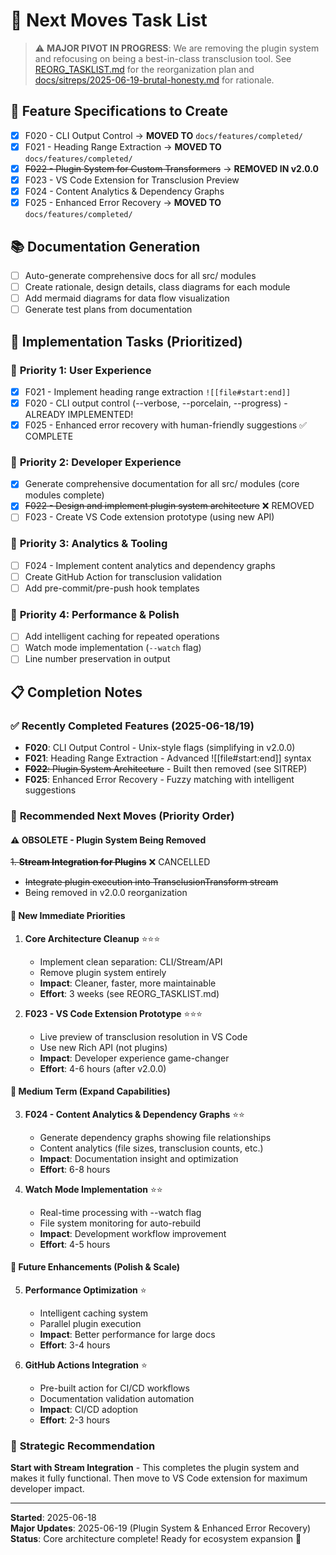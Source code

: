 # 🚀 Next Moves Task List

> ⚠️ **MAJOR PIVOT IN PROGRESS**: We are removing the plugin system and refocusing on being a best-in-class transclusion tool. See [REORG_TASKLIST.md](./REORG_TASKLIST.md) for the reorganization plan and [docs/sitreps/2025-06-19-brutal-honesty.md](./docs/sitreps/2025-06-19-brutal-honesty.md) for rationale.

## 🎯 Feature Specifications to Create
- [x] F020 - CLI Output Control → **MOVED TO** `docs/features/completed/`
- [x] F021 - Heading Range Extraction → **MOVED TO** `docs/features/completed/`
- [x] ~~F022 - Plugin System for Custom Transformers~~ → **REMOVED IN v2.0.0**
- [x] F023 - VS Code Extension for Transclusion Preview
- [x] F024 - Content Analytics & Dependency Graphs
- [x] F025 - Enhanced Error Recovery → **MOVED TO** `docs/features/completed/`

## 📚 Documentation Generation
- [ ] Auto-generate comprehensive docs for all src/ modules
- [ ] Create rationale, design details, class diagrams for each module
- [ ] Add mermaid diagrams for data flow visualization
- [ ] Generate test plans from documentation

## 🔧 Implementation Tasks (Prioritized)

### 🥇 **Priority 1: User Experience**
- [x] F021 - Implement heading range extraction `![[file#start:end]]`
- [x] F020 - CLI output control (--verbose, --porcelain, --progress) - ALREADY IMPLEMENTED!
- [x] F025 - Enhanced error recovery with human-friendly suggestions ✅ COMPLETE

### 🥈 **Priority 2: Developer Experience**
- [x] Generate comprehensive documentation for all src/ modules (core modules complete)
- [x] ~~F022 - Design and implement plugin system architecture~~ ❌ REMOVED
- [ ] F023 - Create VS Code extension prototype (using new API)

### 🥉 **Priority 3: Analytics & Tooling**
- [ ] F024 - Implement content analytics and dependency graphs
- [ ] Create GitHub Action for transclusion validation
- [ ] Add pre-commit/pre-push hook templates

### 🎁 **Priority 4: Performance & Polish**
- [ ] Add intelligent caching for repeated operations
- [ ] Watch mode implementation (`--watch` flag)
- [ ] Line number preservation in output

## 📋 Completion Notes

### ✅ Recently Completed Features (2025-06-18/19)
- **F020**: CLI Output Control - Unix-style flags (simplifying in v2.0.0)
- **F021**: Heading Range Extraction - Advanced ![[file#start:end]] syntax  
- ~~**F022**: Plugin System Architecture~~ - Built then removed (see SITREP)
- **F025**: Enhanced Error Recovery - Fuzzy matching with intelligent suggestions

### 🎯 **Recommended Next Moves (Priority Order)**

#### ⚠️ **OBSOLETE - Plugin System Being Removed**
~~1. **Stream Integration for Plugins**~~ ❌ CANCELLED
   - ~~Integrate plugin execution into TransclusionTransform stream~~
   - Being removed in v2.0.0 reorganization

#### 🥇 **New Immediate Priorities**
1. **Core Architecture Cleanup** ⭐⭐⭐
   - Implement clean separation: CLI/Stream/API
   - Remove plugin system entirely
   - **Impact**: Cleaner, faster, more maintainable
   - **Effort**: 3 weeks (see REORG_TASKLIST.md)

2. **F023 - VS Code Extension Prototype** ⭐⭐⭐
   - Live preview of transclusion resolution in VS Code
   - Use new Rich API (not plugins)
   - **Impact**: Developer experience game-changer
   - **Effort**: 4-6 hours (after v2.0.0)

#### 🥈 **Medium Term (Expand Capabilities)**
3. **F024 - Content Analytics & Dependency Graphs** ⭐⭐
   - Generate dependency graphs showing file relationships
   - Content analytics (file sizes, transclusion counts, etc.)
   - **Impact**: Documentation insight and optimization
   - **Effort**: 6-8 hours

4. **Watch Mode Implementation** ⭐⭐
   - Real-time processing with --watch flag
   - File system monitoring for auto-rebuild
   - **Impact**: Development workflow improvement
   - **Effort**: 4-5 hours

#### 🥉 **Future Enhancements (Polish & Scale)**
5. **Performance Optimization** ⭐
   - Intelligent caching system
   - Parallel plugin execution
   - **Impact**: Better performance for large docs
   - **Effort**: 3-4 hours

6. **GitHub Actions Integration** ⭐
   - Pre-built action for CI/CD workflows
   - Documentation validation automation
   - **Impact**: CI/CD adoption
   - **Effort**: 2-3 hours

### 🎯 **Strategic Recommendation**
**Start with Stream Integration** - This completes the plugin system and makes it fully functional. Then move to VS Code extension for maximum developer impact.

---
**Started**: 2025-06-18  
**Major Updates**: 2025-06-19 (Plugin System & Enhanced Error Recovery)  
**Status**: Core architecture complete! Ready for ecosystem expansion 🚀